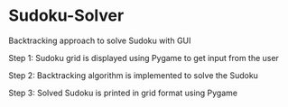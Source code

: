 # Sudoku-Solver
Backtracking approach to solve Sudoku with GUI

Step 1: Sudoku grid is displayed using Pygame to get input from the user

Step 2: Backtracking algorithm is implemented to solve the Sudoku

Step 3: Solved Sudoku is printed in grid format using Pygame

